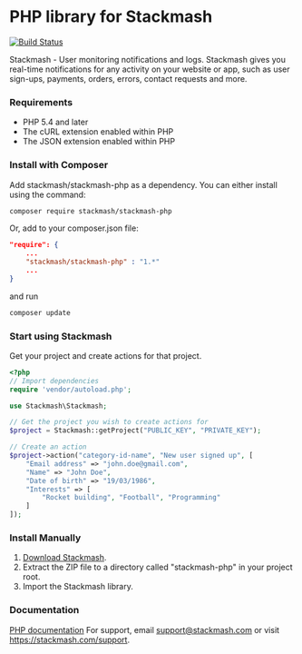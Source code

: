 # PHP library for Stackmash
[![Build Status](https://travis-ci.org/stackmash/stackmash-php.svg?branch=master)](https://travis-ci.org/stackmash/stackmash-php)

Stackmash - User monitoring notifications and logs. Stackmash gives you real-time notifications for any activity on your website or app, such as user sign-ups, payments, orders, errors, contact requests and more.

### Requirements
* PHP 5.4 and later
* The cURL extension enabled within PHP
* The JSON extension enabled within PHP

### Install with Composer

Add stackmash/stackmash-php as a dependency. You can either install using the command:

```bash
composer require stackmash/stackmash-php
```

Or, add to your composer.json file:

```json
"require": {
    ...
    "stackmash/stackmash-php" : "1.*"
    ...
}
```

and run

```bash
composer update
```

### Start using Stackmash

Get your project and create actions for that project.

```php
<?php
// Import dependencies
require 'vendor/autoload.php';

use Stackmash\Stackmash;

// Get the project you wish to create actions for
$project = Stackmash::getProject("PUBLIC_KEY", "PRIVATE_KEY");

// Create an action
$project->action("category-id-name", "New user signed up", [
    "Email address" => "john.doe@gmail.com",
    "Name" => "John Doe",
    "Date of birth" => "19/03/1986",
    "Interests" => [
        "Rocket building", "Football", "Programming"
    ]
]);
```

### Install Manually

1. <a href="https://github.com/stackmash/stackmash-php/archive/master.zip">Download Stackmash</a>.
2. Extract the ZIP file to a directory called "stackmash-php" in your project root.
3. Import the Stackmash library.

### Documentation

<a href="https://stackmash.com/docs/examples#php" target="_blank">PHP documentation</a>
For support, email <a href="mailto:support@stackmash.com">support@stackmash.com</a> or visit <a href="https://stackmash.com/support">https://stackmash.com/support</a>.
